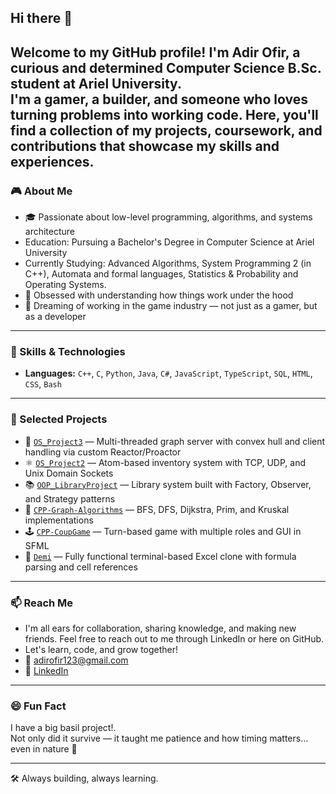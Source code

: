 ## Hi there 👋
Welcome to my GitHub profile!
I'm **Adir Ofir**, a curious and determined Computer Science B.Sc. student at Ariel University.  
I'm a **gamer**, a **builder**, and someone who loves turning problems into working code.
Here, you'll find a collection of my projects, coursework, and contributions that showcase my skills and experiences.
---

### 🎮 About Me

- 🎓 Passionate about low-level programming, algorithms, and systems architecture
- Education: Pursuing a Bachelor's Degree in Computer Science at Ariel University
- Currently Studying: Advanced Algorithms, System Programming 2 (in C++), Automata and formal languages, Statistics & Probability and Operating Systems.
- 🧠 Obsessed with understanding how things work under the hood  
- 👾 Dreaming of working in the game industry — not just as a gamer, but as a developer

---

### 🧰 Skills & Technologies

- **Languages:** `C++`, `C`, `Python`, `Java`, `C#`, `JavaScript`, `TypeScript`, `SQL`, `HTML`, `CSS`, `Bash`

---

### 🚀 Selected Projects

- 🧪 [`OS_Project3`](https://github.com/adirofir123/OS_Project3) — Multi-threaded graph server with convex hull and client handling via custom Reactor/Proactor
- ⚛️ [`OS_Project2`](https://github.com/adirofir123/OS_Project2) — Atom-based inventory system with TCP, UDP, and Unix Domain Sockets
- 📚 [`OOP_LibraryProject`](https://github.com/adirofir123/OOP_LibraryProject) — Library system built with Factory, Observer, and Strategy patterns
- 🧮 [`CPP-Graph-Algorithms`](https://github.com/adirofir123/CPP-Graph-Algorithms) — BFS, DFS, Dijkstra, Prim, and Kruskal implementations
- 🕹️ [`CPP-CoupGame`](https://github.com/adirofir123/CPP-CoupGame) — Turn-based game with multiple roles and GUI in SFML
- 🧠 [`Demi`](https://github.com/adirofir123/Demi) — Fully functional terminal-based Excel clone with formula parsing and cell references

---

### 📫 Reach Me
- I'm all ears for collaboration, sharing knowledge, and making new friends. Feel free to reach out to me through LinkedIn or here on GitHub.
- Let's learn, code, and grow together!
- 📧 [adirofir123@gmail.com](mailto:adirofir123@gmail.com)
- 💼 [LinkedIn](https://www.linkedin.com/in/adir-ofir-463721240)

---

### 😄 Fun Fact

I have a big basil project!.  
Not only did it survive — it taught me patience and how timing matters… even in nature 🌱

---

🛠️ Always building, always learning.

